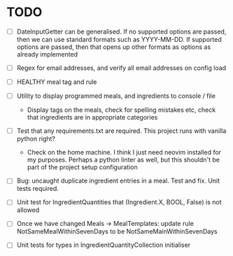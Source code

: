 # TODO

- [ ] DateInputGetter can be generalised. If no supported options are passed, then we can use standard formats such as YYYY-MM-DD. If supported options are passed, then that opens up other formats as options as already implemented

- [ ] Regex for email addresses, and verify all email addresses on config load

- [ ] HEALTHY meal tag and rule

- [ ] Utility to display programmed meals, and ingredients to console / file
	- Display tags on the meals, check for spelling mistakes etc, check that ingredients are in appropriate categories

- [ ] Test that any requirements.txt are required. This project runs with vanilla python right?
	- Check on the home machine. I think I just need neovim installed for my purposes. Perhaps a python linter as well, but this shouldn't be part of the project setup configuration

- [ ] Bug: uncaught duplicate ingredient entries in a meal. Test and fix. Unit tests required.

- [ ] Unit test for IngredientQuantities that (Ingredient.X, BOOL, False) is not allowed

- [ ] Once we have changed Meals -> MealTemplates: update rule NotSameMealWithinSevenDays to be NotSameMainWithinSevenDays

- [ ] Unit tests for types in IngredientQuantityCollection initialiser
